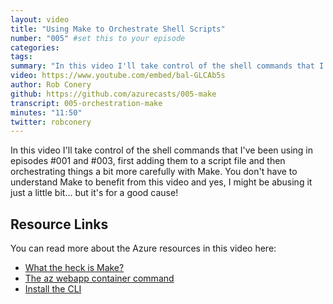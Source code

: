 ```yaml
---
layout: video
title: "Using Make to Orchestrate Shell Scripts"
number: "005" #set this to your episode
categories:
tags:
summary: "In this video I'll take control of the shell commands that I've been using in episodes #001 and #003, first adding them to a script file and then orchestrating things a bit more carefully with Make"
video: https://www.youtube.com/embed/bal-GLCAb5s
author: Rob Conery
github: https://github.com/azurecasts/005-make
transcript: 005-orchestration-make
minutes: "11:50"
twitter: robconery
---
```


In this video I'll take control of the shell commands that I've been using in episodes #001 and #003, first adding them to a script file and then orchestrating things a bit more carefully with Make. You don't have to understand Make to benefit from this video and yes, I might be abusing it just a little bit... but it's for a good cause!

## Resource Links

You can read more about the Azure resources in this video here:

 - [What the heck is Make?](https://www.youtube.com/watch?v=_r7i5X0rXJk)
 - [The az webapp container command](https://docs.microsoft.com/cli/azure/webapp/config/container?view=azure-cli-latest?WT.mc_id=azurecasts-website-robcon)
 - [Install the CLI](https://docs.microsoft.com/cli/azure/install-azure-cli?view=azure-cli-latest?WT.mc_id=azurecasts-website-robcon)